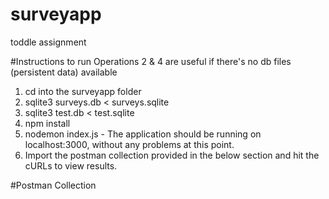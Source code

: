 # surveyapp
 toddle assignment

#Instructions to run
Operations 2 & 4 are useful if there's no db files (persistent data) available
1. cd into the surveyapp folder
2. sqlite3 surveys.db < surveys.sqlite
3. sqlite3 test.db < test.sqlite
4. npm install
5. nodemon index.js - The application should be running on localhost:3000, without any problems at this point.
6. Import the postman collection provided in the below section and hit the cURLs to view results.

#Postman Collection



